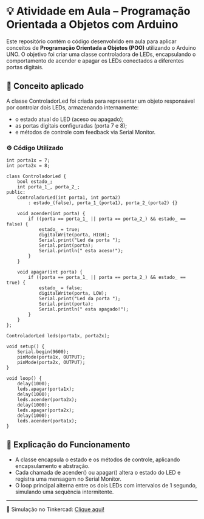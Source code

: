 # 💡 Atividade em Aula – Programação Orientada a Objetos com Arduino

Este repositório contém o código desenvolvido em aula para aplicar conceitos de **Programação Orientada a Objetos (POO)** utilizando o Arduino UNO.
O objetivo foi criar uma classe controladora de LEDs, encapsulando o comportamento de acender e apagar os LEDs conectados a diferentes portas digitais.

## 🧠 Conceito aplicado

A classe ControladorLed foi criada para representar um objeto responsável por controlar dois LEDs, armazenando internamente:

- o estado atual do LED (aceso ou apagado);
- as portas digitais configuradas (porta 7 e 8);
- e métodos de controle com feedback via Serial Monitor.

### ⚙️ Código Utilizado
```
int porta1x = 7;
int porta2x = 8;

class ControladorLed {
    bool estado_;
    int porta_1_, porta_2_;
public:
    ControladorLed(int porta1, int porta2) 
        : estado_(false), porta_1_(porta1), porta_2_(porta2) {}

    void acender(int porta) {
        if ((porta == porta_1_ || porta == porta_2_) && estado_ == false) {
            estado_ = true;
            digitalWrite(porta, HIGH);
            Serial.print("Led da porta ");
            Serial.print(porta);
            Serial.println(" esta aceso!");
        }
    }

    void apagar(int porta) {
        if ((porta == porta_1_ || porta == porta_2_) && estado_ == true) {
            estado_ = false;
            digitalWrite(porta, LOW);
            Serial.print("Led da porta ");
            Serial.print(porta);
            Serial.println(" esta apagado!");
        }
    }
};

ControladorLed leds(porta1x, porta2x);

void setup() {
    Serial.begin(9600);
    pinMode(porta1x, OUTPUT);
    pinMode(porta2x, OUTPUT);
}

void loop() {
    delay(1000);
    leds.apagar(porta1x);
    delay(1000);
    leds.acender(porta2x);
    delay(1000);
    leds.apagar(porta2x);
    delay(1000);
    leds.acender(porta1x);
}
```
## 🧩 Explicação do Funcionamento

- A classe encapsula o estado e os métodos de controle, aplicando encapsulamento e abstração.
- Cada chamada de acender() ou apagar() altera o estado do LED e registra uma mensagem no Serial Monitor.
- O loop principal alterna entre os dois LEDs com intervalos de 1 segundo, simulando uma sequência intermitente.

--- 

🔗 Simulação no Tinkercad: [Clique aqui!](https://www.tinkercad.com/things/5JBaDFv5Myg-surprising-gogo/editel?returnTo=https%3A%2F%2Fwww.tinkercad.com%2Fdashboard%2Fdesigns%2Fcircuits&sharecode=WLlFU6oLM3PGsgF3sCpQ9o9_h9MqkxmYQonctJcPm2w)